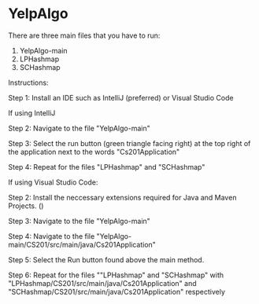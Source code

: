 # YelpAlgo


There are three main files that you have to run:
1. YelpAlgo-main
2. LPHashmap
3. SCHashmap

Instructions:

Step 1: Install an IDE such as IntelliJ (preferred) or Visual Studio Code



If using IntelliJ

Step 2: Navigate to the file "YelpAlgo-main"

Step 3: Select the run button (green triangle facing right) at the top right of the application next to the words "Cs201Application"

Step 4: Repeat for the files "LPHashmap" and "SCHashmap"



If using Visual Studio Code:

Step 2: Install the neccessary extensions required for Java and Maven Projects. ()

Step 3: Navigate to the file "YelpAlgo-main"

Step 4: Navigate to the file "YelpAlgo-main/CS201/src/main/java/Cs201Application" 

Step 5: Select the Run button found above the main method.

Step 6: Repeat for the files ""LPHashmap" and "SCHashmap" with "LPHashmap/CS201/src/main/java/Cs201Application" and "SCHashmap/CS201/src/main/java/Cs201Application"  respectively
